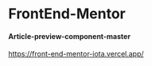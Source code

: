 # FrontEnd-Mentor
 #### Article-preview-component-master
 https://front-end-mentor-iota.vercel.app/
